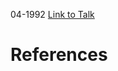 

04-1992
[Link to Talk](https://www.churchofjesuschrist.org/study/general-conference/1992/04/saturday-afternoon-session?lang=eng)



# References
